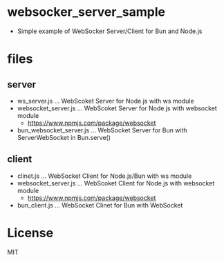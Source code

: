 # websocker_server_sample

- Simple example of WebSocker Server/Client for Bun and Node.js

# files

## server

- ws_server.js ... WebScoket Server for Node.js with ws module
- websocket_server.js ... WebScoket Server for Node.js with websocket module
  - https://www.npmjs.com/package/websocket
- bun_websocket_server.js ... WebSocket Server for Bun with ServerWebSocket in Bun.serve()

## client

- clinet.js ... WebSocket Client for Node.js/Bun with ws module
- websocket_server.js ... WebScoket Client for Node.js with websocket module
  - https://www.npmjs.com/package/websocket
- bun_client.js ... WebSocket Clinet for Bun with WebSocket


# License

MIT

